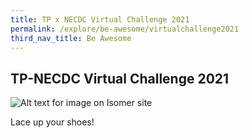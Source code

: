```yaml
---
title: TP x NECDC Virtual Challenge 2021
permalink: /explore/be-awesome/virtualchallenge2021
third_nav_title: Be Awesome
---
```

## TP-NECDC Virtual Challenge 2021
![Alt text for image on Isomer site](/images/tpnecdcvirtualchallenge2021.png)

Lace up your shoes!